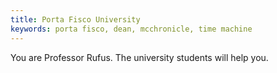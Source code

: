 ```yaml
---
title: Porta Fisco University
keywords: porta fisco, dean, mcchronicle, time machine
---
```


You are Professor Rufus. The university students will help you.
